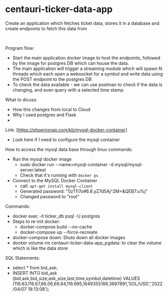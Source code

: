 # centauri-ticker-data-app
Create an application which fetches ticket data, stores it in a database and create endpoints to fetch this data from

<br>

Program flow:
- Start the main application docker image to host the endpoints, followed by the image for postgres 
DB which can house the data.
- The main application will trigger a streaming module which will spawn N threads which each open a
websocket for a symbol and write data using the POST endpoint to the postgres DB  
- To check the data available - we can use postman to check if the data is changing, and 
even query with a selected time stamp.


What to dicuss:
- How this changes from local to Cloud
- Why I used postgres and Flask
- 



Link: [https://phoenixnap.com/kb/mysql-docker-container]
- Look here if I need to configure the mysql container

How to access the mysql data base through linux commands:
- Run the mysql docker image
  - sudo docker run --name=mysql-container -d mysql/mysql-server:latest
  - Check that it's running with `docker ps` 
- Connect to the MySQL Docker Container
  - call: `apt-get install mysql-client`
  - Generated password: "0zTfi7o#6.8.yZ7d5Aj^2M=&QEB7:u%j"
  - Changed password to "root"


Commands:
* docker exec -it ticker_db psql -U postgres
* Steps to re-init docker:
  * docker-compose build --no-cache
  * docker-compose up --force-recreate
* docker-compose down: Shuts down all docker images
* docker volume rm centauri-ticker-data-app_pgdata: to clear the volume which is like the data 
store

SQL Statements:
- select * from bid_ask;
- INSERT INTO bid_ask (bid,ask,bid_size,ask_size,last,time,symbol,datetime) VALUES (116.63,116.67,66.06,69.84,116.695,1649355188.3697891,'SOL/USD','2022/04/07 18:13:08');
